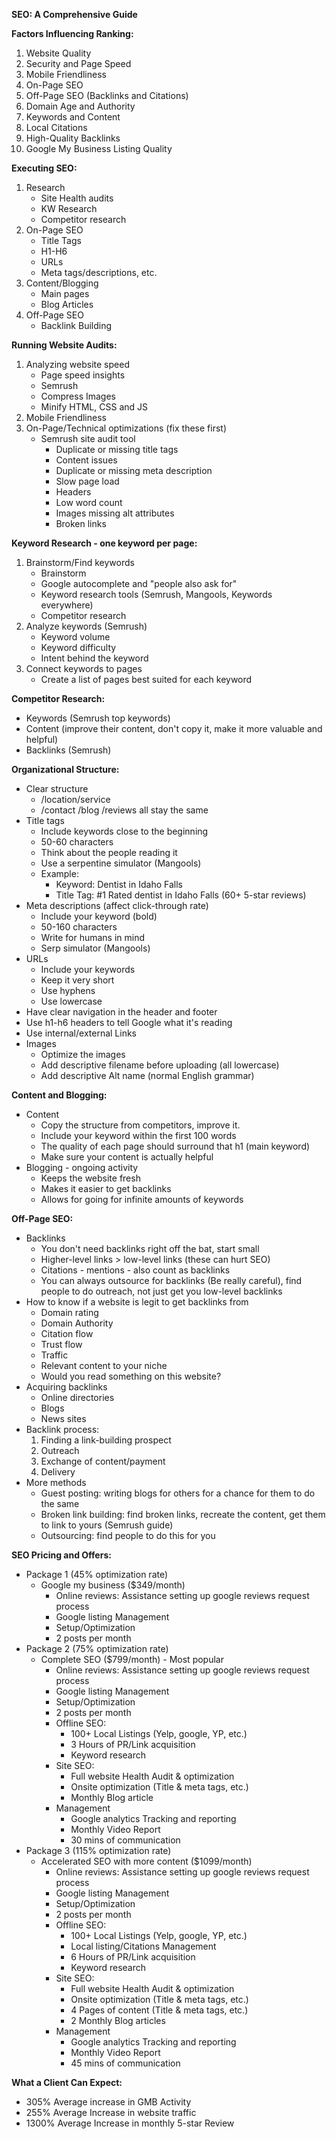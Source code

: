 
**SEO: A Comprehensive Guide**

**Factors Influencing Ranking:**
1. Website Quality
2. Security and Page Speed
3. Mobile Friendliness
4. On-Page SEO
5. Off-Page SEO (Backlinks and Citations)
6. Domain Age and Authority
7. Keywords and Content
8. Local Citations
9. High-Quality Backlinks
10. Google My Business Listing Quality

**Executing SEO:**
1. Research
    - Site Health audits
    - KW Research
    - Competitor research
2. On-Page SEO
    - Title Tags
    - H1-H6
    - URLs
    - Meta tags/descriptions, etc.
3. Content/Blogging
    - Main pages
    - Blog Articles
4. Off-Page SEO
    - Backlink Building

**Running Website Audits:**
1. Analyzing website speed
    - Page speed insights
    - Semrush
    - Compress Images
    - Minify HTML, CSS and JS
2. Mobile Friendliness
3. On-Page/Technical optimizations (fix these first)
    - Semrush site audit tool
        - Duplicate or missing title tags
        - Content issues
        - Duplicate or missing meta description
        - Slow page load
        - Headers
        - Low word count
        - Images missing alt attributes
        - Broken links

**Keyword Research - one keyword per page:**
1. Brainstorm/Find keywords
    - Brainstorm
    - Google autocomplete and "people also ask for"
    - Keyword research tools (Semrush, Mangools, Keywords everywhere)
    - Competitor research
2. Analyze keywords (Semrush)
    - Keyword volume
    - Keyword difficulty
    - Intent behind the keyword
3. Connect keywords to pages
    - Create a list of pages best suited for each keyword

**Competitor Research:**
- Keywords (Semrush top keywords)
- Content (improve their content, don't copy it, make it more valuable and helpful)
- Backlinks (Semrush)

**Organizational Structure:**
- Clear structure
  - /location/service
  - /contact /blog /reviews all stay the same
- Title tags
  - Include keywords close to the beginning
  - 50-60 characters
  - Think about the people reading it
  - Use a serpentine simulator (Mangools)
  - Example: 
    - Keyword: Dentist in Idaho Falls
    - Title Tag: #1 Rated dentist in Idaho Falls (60+ 5-star reviews)
- Meta descriptions (affect click-through rate)
  - Include your keyword (bold)
  - 50-160 characters
  - Write for humans in mind
  - Serp simulator (Mangools)
- URLs
  - Include your keywords
  - Keep it very short
  - Use hyphens
  - Use lowercase
- Have clear navigation in the header and footer
- Use h1-h6 headers to tell Google what it's reading
- Use internal/external Links
- Images
  - Optimize the images
  - Add descriptive filename before uploading (all lowercase)
  - Add descriptive Alt name (normal English grammar)

**Content and Blogging:**
- Content
  - Copy the structure from competitors, improve it.
  - Include your keyword within the first 100 words
  - The quality of each page should surround that h1 (main keyword)
  - Make sure your content is actually helpful
- Blogging - ongoing activity
  - Keeps the website fresh
  - Makes it easier to get backlinks
  - Allows for going for infinite amounts of keywords

**Off-Page SEO:**
- Backlinks
  - You don't need backlinks right off the bat, start small
  - Higher-level links > low-level links (these can hurt SEO)
  - Citations - mentions - also count as backlinks
  - You can always outsource for backlinks (Be really careful), find people to do outreach, not just get you low-level backlinks
- How to know if a website is legit to get backlinks from
  - Domain rating
  - Domain Authority
  - Citation flow
  - Trust flow
  - Traffic
  - Relevant content to your niche
  - Would you read something on this website?
- Acquiring backlinks
  - Online directories
  - Blogs
  - News sites
- Backlink process:
  1. Finding a link-building prospect
  2. Outreach
  3. Exchange of content/payment
  4. Delivery
- More methods
  - Guest posting: writing blogs for others for a chance for them to do the same
  - Broken link building: find broken links, recreate the content, get them to link to yours (Semrush guide)
  - Outsourcing: find people to do this for you

**SEO Pricing and Offers:**
- Package 1 (45% optimization rate)
  - Google my business ($349/month)
    - Online reviews: Assistance setting up google reviews request process
    - Google listing Management
    - Setup/Optimization
    - 2 posts per month
- Package 2 (75% optimization rate)
  - Complete SEO ($799/month) - Most popular
    - Online reviews: Assistance setting up google reviews request process
    - Google listing Management
    - Setup/Optimization
    - 2 posts per month
    - Offline SEO:
      - 100+ Local Listings (Yelp, google, YP, etc.)
      - 3 Hours of PR/Link acquisition
      - Keyword research
    - Site SEO:
      - Full website Health Audit & optimization
      - Onsite optimization (Title & meta tags, etc.)
      - Monthly Blog article
    - Management
      - Google analytics Tracking and reporting
      - Monthly Video Report
      - 30 mins of communication
- Package 3 (115% optimization rate)
  - Accelerated SEO with more content ($1099/month)
    - Online reviews: Assistance setting up google reviews request process
    - Google listing Management
    - Setup/Optimization
    - 2 posts per month
    - Offline SEO:
      - 100+ Local Listings (Yelp, google, YP, etc.)
      - Local listing/Citations Management
      - 6 Hours of PR/Link acquisition
      - Keyword research
    - Site SEO:
      - Full website Health Audit & optimization
      - Onsite optimization (Title & meta tags, etc.)
      - 4 Pages of content (Title & meta tags, etc.)
      - 2 Monthly Blog articles
    - Management
      - Google analytics Tracking and reporting
      - Monthly Video Report
      - 45 mins of communication

**What a Client Can Expect:**
- 305% Average increase in GMB Activity
- 255% Average Increase in website traffic
- 1300% Average Increase in monthly 5-star Review
